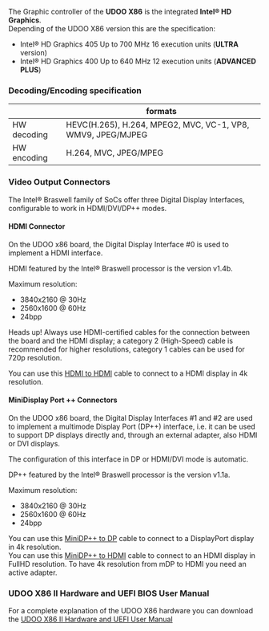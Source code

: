The Graphic controller of the **UDOO X86** is the integrated **Intel&reg; HD Graphics**.  
Depending of the UDOO X86 version this are the specification:

* Intel&reg; HD Graphics 405 Up to 700 MHz 16 execution units (**ULTRA** version)
* Intel&reg; HD Graphics 400 Up to 640 MHz 12 execution units (**ADVANCED PLUS**)


### Decoding/Encoding specification

|             | formats                                                     |
|-------------|-------------------------------------------------------------|
| HW decoding | HEVC(H.265), H.264, MPEG2, MVC, VC-1, VP8, WMV9, JPEG/MJPEG |
| HW encoding | H.264, MVC, JPEG/MPEG                                       |


### Video Output Connectors

The Intel® Braswell family of SoCs offer three Digital Display Interfaces, configurable to work in HDMI/DVI/DP++ modes.  

#### HDMI Connector

On the UDOO x86 board, the Digital Display Interface #0 is used to implement a HDMI interface.

HDMI featured by the Intel&reg; Braswell processor is the version v1.4b.  

Maximum resolution:
* 3840x2160 @ 30Hz
* 2560x1600 @ 60Hz
* 24bpp

<span class="label label-warning">Heads up!</span>  Always use HDMI-certified cables for the connection between the board and the HDMI display; a category 2 (High-Speed) cable is recommended for higher resolutions, category 1 cables can be used for 720p resolution.

You can use this [HDMI to HDMI](http://shop.udoo.org/cable-hdmi-to-hdmi.html) cable to connect to a HDMI display in 4k resolution.

#### MiniDisplay Port ++ Connectors

On the UDOO x86 board, the Digital Display Interfaces #1 and #2 are used to implement a multimode Display Port (DP++) interface, i.e. it can be used to support DP displays directly and, through an external adapter, also HDMI or DVI displays.

The configuration of this interface in DP or HDMI/DVI mode is automatic.

DP++ featured by the Intel&reg; Braswell processor is the version v1.1a.  

Maximum resolution:
* 3840x2160 @ 30Hz
* 2560x1600 @ 60Hz
* 24bpp


You can use this [MiniDP++ to DP](http://shop.udoo.org/cable-minidp-to-dp.html) cable to connect to a DisplayPort display in 4k resolution.  
You can use this [MiniDP++ to HDMI](http://shop.udoo.org/cable-minidp-to-hdmi.html) cable to connect to an HDMI display in FullHD resolution. To have 4k resolution from mDP to HDMI you need an active adapter.



### UDOO X86 II Hardware and UEFI BIOS User Manual

For a complete explanation of the UDOO X86 hardware you can download the [UDOO X86 II Hardware and UEFI User Manual](https://udoo.org/download/files/UDOO_X86/Doc/UDOO_X86II_MANUAL_Rel.2.0.pdf)
